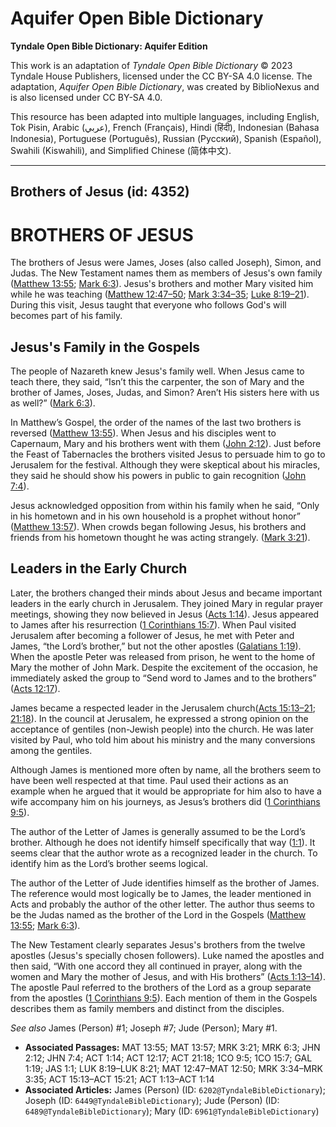 # Aquifer Open Bible Dictionary

**Tyndale Open Bible Dictionary: Aquifer Edition**

This work is an adaptation of *Tyndale Open Bible Dictionary* © 2023 Tyndale House Publishers, licensed under the CC BY\-SA 4\.0 license. The adaptation, *Aquifer Open Bible Dictionary*, was created by BiblioNexus and is also licensed under CC BY\-SA 4\.0\.

This resource has been adapted into multiple languages, including English, Tok Pisin, Arabic (عربي), French (Français), Hindi (हिंदी), Indonesian (Bahasa Indonesia), Portuguese (Português), Russian (Русский), Spanish (Español), Swahili (Kiswahili), and Simplified Chinese (简体中文).



--------------------------------

## Brothers of Jesus (id: 4352)

BROTHERS OF JESUS
=================

The brothers of Jesus were James, Joses (also called Joseph), Simon, and Judas. The New Testament names them as members of Jesus's own family ([Matthew 13:55](https://ref.ly/Matt13:55); [Mark 6:3](https://ref.ly/Mark6:3)). Jesus's brothers and mother Mary visited him while he was teaching ([Matthew 12:47–50](https://ref.ly/Matt12:47-Matt12:50); [Mark 3:34–35](https://ref.ly/Mark3:34-Mark3:35); [Luke 8:19–21](https://ref.ly/Luke8:19-Luke8:21)). During this visit, Jesus taught that everyone who follows God's will becomes part of his family.

Jesus's Family in the Gospels
-----------------------------

The people of Nazareth knew Jesus's family well. When Jesus came to teach there, they said, “Isn’t this the carpenter, the son of Mary and the brother of James, Joses, Judas, and Simon? Aren’t His sisters here with us as well?” ([Mark 6:3](https://ref.ly/Mark6:3)). 

In Matthew’s Gospel, the order of the names of the last two brothers is reversed ([Matthew 13:55](https://ref.ly/Matt13:55)). When Jesus and his disciples went to Capernaum, Mary and his brothers went with them ([John 2:12](https://ref.ly/John2:12)). Just before the Feast of Tabernacles the brothers visited Jesus to persuade him to go to Jerusalem for the festival. Although they were skeptical about his miracles, they said he should show his powers in public to gain recognition ([John 7:4](https://ref.ly/John7:4)). 

Jesus acknowledged opposition from within his family when he said, “Only in his hometown and in his own household is a prophet without honor” ([Matthew 13:57](https://ref.ly/Matt13:57)). When crowds began following Jesus, his brothers and friends from his hometown thought he was acting strangely. ([Mark 3:21](https://ref.ly/Mark3:21)).

Leaders in the Early Church
---------------------------

Later, the brothers changed their minds about Jesus and became important leaders in the early church in Jerusalem. They joined Mary in regular prayer meetings, showing they now believed in Jesus ([Acts 1:14](https://ref.ly/Acts1:14)). Jesus appeared to James after his resurrection ([1 Corinthians 15:7](https://ref.ly/1Cor15:7)). When Paul visited Jerusalem after becoming a follower of Jesus, he met with Peter and James, “the Lord’s brother,” but not the other apostles ([Galatians 1:19](https://ref.ly/Gal1:19)). When the apostle Peter was released from prison, he went to the home of Mary the mother of John Mark. Despite the excitement of the occasion, he immediately asked the group to “Send word to James and to the brothers” ([Acts 12:17](https://ref.ly/Acts12:17)).

James became a respected leader in the Jerusalem church([Acts 15:13–21](https://ref.ly/Acts15:13-Acts15:21); [21:18](https://ref.ly/Acts21:18)). In the council at Jerusalem, he expressed a strong opinion on the acceptance of gentiles (non\-Jewish people) into the church. He was later visited by Paul, who told him about his ministry and the many conversions among the gentiles. 

Although James is mentioned more often by name, all the brothers seem to have been well respected at that time. Paul used their actions as an example when he argued that it would be appropriate for him also to have a wife accompany him on his journeys, as Jesus’s brothers did ([1 Corinthians 9:5](https://ref.ly/1Cor9:5)).

The author of the Letter of James is generally assumed to be the Lord’s brother. Although he does not identify himself specifically that way ([1:1](https://ref.ly/Jas1:1)). It seems clear that the author wrote as a recognized leader in the church. To identify him as the Lord’s brother seems logical. 

The author of the Letter of Jude identifies himself as the brother of James. The reference would most logically be to James, the leader mentioned in Acts and probably the author of the other letter. The author thus seems to be the Judas named as the brother of the Lord in the Gospels ([Matthew 13:55](https://ref.ly/Matt13:55); [Mark 6:3](https://ref.ly/Mark6:3)).

The New Testament clearly separates Jesus's brothers from the twelve apostles (Jesus's specially chosen followers). Luke named the apostles and then said, “With one accord they all continued in prayer, along with the women and Mary the mother of Jesus, and with His brothers” ([Acts 1:13–14](https://ref.ly/Acts1:13-Acts1:14)). The apostle Paul referred to the brothers of the Lord as a group separate from the apostles ([1 Corinthians 9:5](https://ref.ly/1Cor9:5)). Each mention of them in the Gospels describes them as family members and distinct from the disciples.

*See also* James (Person) \#1; Joseph \#7; Jude (Person); Mary \#1.

* **Associated Passages:** MAT 13:55; MAT 13:57; MRK 3:21; MRK 6:3; JHN 2:12; JHN 7:4; ACT 1:14; ACT 12:17; ACT 21:18; 1CO 9:5; 1CO 15:7; GAL 1:19; JAS 1:1; LUK 8:19–LUK 8:21; MAT 12:47–MAT 12:50; MRK 3:34–MRK 3:35; ACT 15:13–ACT 15:21; ACT 1:13–ACT 1:14
* **Associated Articles:** James (Person) (ID: `6202@TyndaleBibleDictionary`); Joseph (ID: `6449@TyndaleBibleDictionary`); Jude (Person) (ID: `6489@TyndaleBibleDictionary`); Mary (ID: `6961@TyndaleBibleDictionary`)

